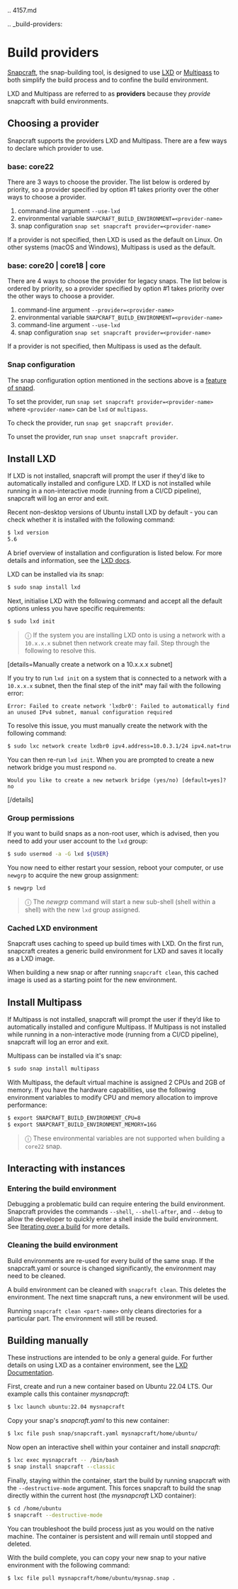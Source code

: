.. 4157.md

.. _build-providers:

# Build providers

[Snapcraft](/t/snapcraft-overview/8940), the snap-building tool, is designed to use [LXD](https://linuxcontainers.org/lxd/introduction/) or [Multipass](https://multipass.run/docs) to both simplify the build process and to confine the build environment.

LXD and Multipass are referred to as **providers** because they *provide* snapcraft with build environments.

## Choosing a provider

Snapcraft supports the providers LXD and Multipass.  There are a few ways to declare which provider to use.

### base: core22
There are 3 ways to choose the provider.  The list below is ordered by priority, so a provider specified by option #1 takes priority over the other ways to choose a provider.

1. command-line argument `--use-lxd`
2. environmental variable `SNAPCRAFT_BUILD_ENVIRONMENT=<provider-name>`
3.  snap configuration `snap set snapcraft provider=<provider-name>`

If a provider is not specified, then LXD is used as the default on Linux.  On other systems (macOS and Windows), Multipass is used as the default.

### base: core20 | core18 | core
There are 4 ways to choose the provider for legacy snaps.  The list below is ordered by priority, so a provider specified by option #1 takes priority over the other ways to choose a provider.

1. command-line argument `--provider=<provider-name>`
2. environmental variable `SNAPCRAFT_BUILD_ENVIRONMENT=<provider-name>`
3. command-line argument `--use-lxd`
4.  snap configuration `snap set snapcraft provider=<provider-name>`

If a provider is not specified, then Multipass is used as the default.


### Snap configuration
The snap configuration option mentioned in the sections above is a [feature of snapd](https://snapcraft.io/docs/configuration-in-snaps).

To set the provider, run `snap set snapcraft provider=<provider-name>` where `<provider-name>` can be `lxd` or `multipass`.

To check the provider, run `snap get snapcraft provider`.

To unset the provider, run `snap unset snapcraft provider`.


## Install LXD

If LXD is not installed, snapcraft will prompt the user if they'd like to automatically installed and configure LXD.  If LXD is not installed while running in a non-interactive mode (running from a CI/CD pipeline), snapcraft will log an error and exit.


Recent non-desktop versions of Ubuntu install LXD by default - you can check whether it is installed with the following command:

```bash
$ lxd version
5.6
```

A brief overview of installation and configuration is listed below.  For more details and information, see the [LXD docs](https://linuxcontainers.org/lxd/getting-started-cli/).

LXD can be installed via its snap:

```bash
$ sudo snap install lxd
```

Next, initialise LXD with the following command and accept all the default options unless you have specific requirements:

```bash
$ sudo lxd init
```

> ⓘ  If the system you are installing LXD onto is using a network with a `10.x.x.x` subnet then network create may fail. Step through the following to resolve this.

[details=Manually create a network on a 10.x.x.x subnet]

If you try to run `lxd init` on a system that is connected to a network with a `10.x.x.x` subnet, then the final step of the init* may fail with the following error:

```no-highlight
Error: Failed to create network 'lxdbr0': Failed to automatically find an unused IPv4 subnet, manual configuration required
```

To resolve this issue, you must manually create the network with the following command:

 ```bash
$ sudo lxc network create lxdbr0 ipv4.address=10.0.3.1/24 ipv4.nat=true
```

You can then re-run `lxd init`. When you are prompted to create a new network bridge you must respond `no`.

```no-highlight
Would you like to create a new network bridge (yes/no) [default=yes]? no
```
[/details]

### Group permissions

If you want to build snaps as a non-root user, which is advised, then you need to add your user account to the `lxd` group:

```bash
$ sudo usermod -a -G lxd ${USER}
```
You now  need to either restart your session, reboot your computer, or use `newgrp` to acquire the new group assignment:

```bash
$ newgrp lxd
```

> ⓘ  The *newgrp* command will start a new sub-shell (shell within a shell) with the new `lxd` group assigned.


### Cached LXD environment

Snapcraft uses caching to speed up build times with LXD.  On the first run, snapcraft creates a generic build environment for LXD and saves it locally as a LXD image.

When building a new snap or after running `snapcraft clean`, this cached image is used as a starting point for the new environment.


## Install Multipass

If Multipass is not installed, snapcraft will prompt the user if they’d like to automatically installed and configure Multipass. If Multipass is not installed while running in a non-interactive mode (running from a CI/CD pipeline), snapcraft will log an error and exit.

Multipass can be installed via it's snap:

```bash
$ sudo snap install multipass
```

With Multipass, the default virtual machine is assigned 2 CPUs and 2GB of memory.  If you have the hardware capabilities, use the following environment variables to modify CPU and memory allocation to improve performance:

```bash
$ export SNAPCRAFT_BUILD_ENVIRONMENT_CPU=8
$ export SNAPCRAFT_BUILD_ENVIRONMENT_MEMORY=16G
```
> ⓘ These environmental variables are not supported when building a `core22` snap.


## Interacting with instances

### Entering the build environment
Debugging a problematic build can require entering the build environment.  Snapcraft provides the commands `--shell`, `--shell-after`, and `--debug` to allow the developer to quickly enter a shell inside the build environment.  See [Iterating over a build](https://snapcraft.io/docs/iterating-over-a-build) for more details.

### Cleaning the build environment

Build environments are re-used for every build of the same snap.  If the snapcraft.yaml or source is changed significantly, the environment may need to be cleaned.

A build environment can be cleaned with `snapcraft clean`.  This deletes the environment.  The next time snapcraft runs, a new environment will be used.

Running `snapcraft clean <part-name>` only cleans directories for a particular part.  The environment will still be reused.


## Building manually

These instructions are intended to be only a general guide. For further details on using LXD as a container environment, see the [LXD Documentation](https://linuxcontainers.org/lxd/).

First, create and run a new container based on Ubuntu 22.04 LTS. Our example calls this container *mysnapcraft*:

```bash
$ lxc launch ubuntu:22.04 mysnapcraft
```

Copy your snap's *snapcraft.yaml* to this new container:

```bash
$ lxc file push snap/snapcraft.yaml mysnapcraft/home/ubuntu/
```
Now open an interactive shell within your container and install *snapcraft*:

```bash
$ lxc exec mysnapcraft -- /bin/bash
$ snap install snapcraft --classic
```

Finally, staying within the container, start the build by running snapcraft with the `--destructive-mode` argument. This forces snapcraft to build the snap directly within the current host (the *mysnapcraft* LXD container):

```bash
$ cd /home/ubuntu
$ snapcraft --destructive-mode
```
You can troubleshoot the build process just as you would on the native machine. The container is persistent and will remain until stopped and deleted.

With the build complete, you can copy your new snap to your native environment with the following command:

```bash
$ lxc file pull mysnapcraft/home/ubuntu/mysnap.snap .
```